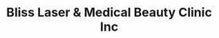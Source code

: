 ---
title: "Bliss Laser & Medical Beauty Clinic Inc"
url: /milton/bliss-laser-and-medical-beauty-clinic-inc/
shop: beauty
---